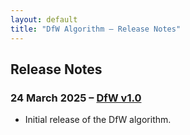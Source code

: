 ```yaml
---
layout: default
title: "DfW Algorithm – Release Notes"
---
```


## Release Notes

### 24 March 2025 – [DfW v1.0](https://doi.org/10.5281/zenodo.15075314)
- Initial release of the DfW algorithm.
